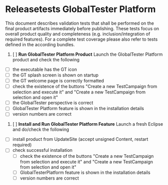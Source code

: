 Releasetests GlobalTester Platform
=====================
This document describes validation tests that shall be performed on the final product artifacts immediately before publishing. These tests focus on overall product quality and completeness (e.g. inclusion/integration of required features). For a complete test coverage please also refer to tests defined in the according bundles.

1. [ ] __Run GlobalTester Platform Product__
Launch the GlobalTester Platform product and check the following
 - [ ] the executable has the GT icon
 - [ ] the GT splash screen is shown on startup
 - [ ] the GT welcome page is correctly formatted
 - [ ] check the existence of the buttons "Create a new TestCampaign from selection and execute it"
       and "Create a new TestCampaign from selection and open it"
 - [ ] the GlobalTester perspective is correct
 - [ ] GlobalTester Platform feature is shown in the installation details
 - [ ] version numbers are correct

1. [ ] __Install and Run GlobalTester Platform Feature__ 
Launch a fresh Eclipse and do/check the following
 - [ ] install product from UpdateSite (accept unsigned Content, restart required)
 - [ ] check successful installation
     - [ ] check the existence of the buttons "Create a new TestCampaign from selection and execute it"
           and "Create a new TestCampaign from selection and open it"
     - [ ] GlobalTesterPlatform feature is shown in the installation details
     - [ ] version numbers are correct

<p style="page-break-after: always"/>
